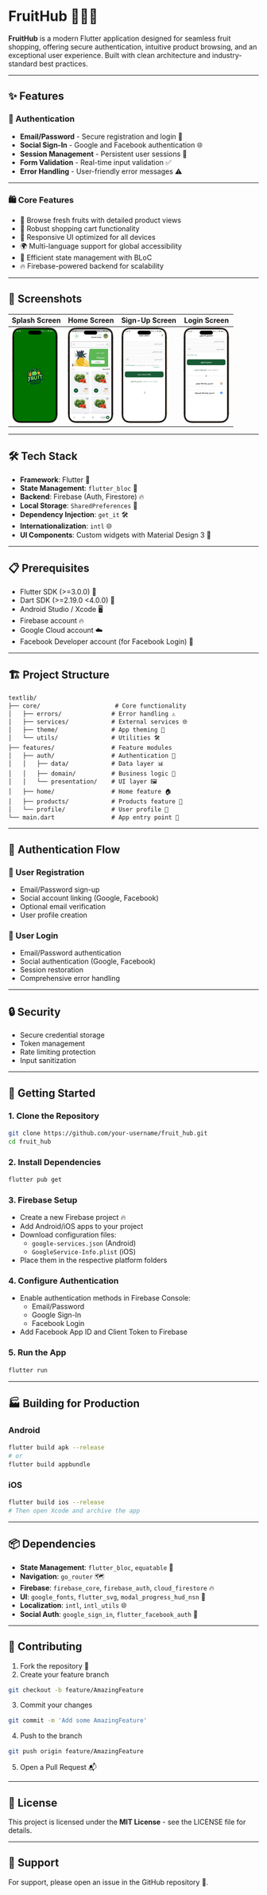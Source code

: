 # FruitHub 🍎🍌🍊

**FruitHub** is a modern Flutter application designed for seamless fruit shopping, offering secure authentication, intuitive product browsing, and an exceptional user experience. Built with clean architecture and industry-standard best practices.

---

## ✨ Features

### 🔐 Authentication

- **Email/Password** - Secure registration and login 📧
- **Social Sign-In** - Google and Facebook authentication 🌐
- **Session Management** - Persistent user sessions 🔄
- **Form Validation** - Real-time input validation ✅
- **Error Handling** - User-friendly error messages ⚠️

---

### 🛍️ Core Features

- 🍎 Browse fresh fruits with detailed product views
- 🛒 Robust shopping cart functionality
- 📱 Responsive UI optimized for all devices
- 🌍 Multi-language support for global accessibility
- 🔄 Efficient state management with BLoC
- 🔥 Firebase-powered backend for scalability

---

## 📸 Screenshots

| Splash Screen | Home Screen | Sign-Up Screen | Login Screen |
|---------------|-------------|----------------|---------------|
| ![Splash](assets/screenshots/splash.png) | ![Home](assets/screenshots/home.png) | ![Signup](assets/screenshots/signup.png) | ![Login](assets/screenshots/login.png) |

---

## 🛠️ Tech Stack

- **Framework**: Flutter 📱
- **State Management**: `flutter_bloc` 🧩
- **Backend**: Firebase (Auth, Firestore) 🔥
- **Local Storage**: `SharedPreferences` 💾
- **Dependency Injection**: `get_it` 🛠️
- **Internationalization**: `intl` 🌐
- **UI Components**: Custom widgets with Material Design 3 🎨

---

## 📋 Prerequisites

- Flutter SDK (>=3.0.0) 🦋
- Dart SDK (>=2.19.0 <4.0.0) 🎯
- Android Studio / Xcode 🖥️
- Firebase account 🔥
- Google Cloud account ☁️
- Facebook Developer account (for Facebook Login) 📱

---

## 🏗️ Project Structure

```
textlib/
├── core/                     # Core functionality
│   ├── errors/              # Error handling ⚠️
│   ├── services/            # External services 🌐
│   ├── theme/               # App theming 🎨
│   └── utils/               # Utilities 🛠️
├── features/                # Feature modules
│   ├── auth/                # Authentication 🔐
│   │   ├── data/            # Data layer 📊
│   │   ├── domain/          # Business logic 🧠
│   │   └── presentation/    # UI layer 🖼️
│   ├── home/                # Home feature 🏠
│   ├── products/            # Products feature 🍎
│   └── profile/             # User profile 👤
└── main.dart                # App entry point 🚀
```

---

## 🔄 Authentication Flow

### 📝 User Registration

- Email/Password sign-up
- Social account linking (Google, Facebook)
- Optional email verification
- User profile creation

### 🔑 User Login

- Email/Password authentication
- Social authentication (Google, Facebook)
- Session restoration
- Comprehensive error handling

---

## 🔒 Security

- Secure credential storage
- Token management
- Rate limiting protection
- Input sanitization

---

## 🚀 Getting Started

### 1. Clone the Repository

```bash
git clone https://github.com/your-username/fruit_hub.git
cd fruit_hub
```

### 2. Install Dependencies

```bash
flutter pub get
```

### 3. Firebase Setup

- Create a new Firebase project 🔥
- Add Android/iOS apps to your project
- Download configuration files:
    - `google-services.json` (Android)
    - `GoogleService-Info.plist` (iOS)
- Place them in the respective platform folders

### 4. Configure Authentication

- Enable authentication methods in Firebase Console:
    - Email/Password
    - Google Sign-In
    - Facebook Login
- Add Facebook App ID and Client Token to Firebase

### 5. Run the App

```bash
flutter run
```

---

## 🏭 Building for Production

### Android

```bash
flutter build apk --release
# or
flutter build appbundle
```

### iOS

```bash
flutter build ios --release
# Then open Xcode and archive the app
```

---

## 📦 Dependencies

- **State Management**: `flutter_bloc`, `equatable` 🧩
- **Navigation**: `go_router` 🗺️
- **Firebase**: `firebase_core`, `firebase_auth`, `cloud_firestore` 🔥
- **UI**: `google_fonts`, `flutter_svg`, `modal_progress_hud_nsn` 🎨
- **Localization**: `intl`, `intl_utils` 🌐
- **Social Auth**: `google_sign_in`, `flutter_facebook_auth` 📱

---

## 🤝 Contributing

1. Fork the repository 🍴
2. Create your feature branch
```bash
git checkout -b feature/AmazingFeature
```
3. Commit your changes
```bash
git commit -m 'Add some AmazingFeature'
```
4. Push to the branch
```bash
git push origin feature/AmazingFeature
```
5. Open a Pull Request 📬

---

## 📄 License

This project is licensed under the **MIT License** - see the LICENSE file for details.

---

## 💬 Support

For support, please open an issue in the GitHub repository 📢.
